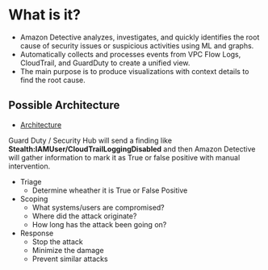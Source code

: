 # What is it?

- Amazon Detective analyzes, investigates, and quickly identifies the root cause of security issues or suspicious activities using ML and graphs.
- Automatically collects and processes events from VPC Flow Logs, CloudTrail, and GuardDuty to create a unified view.
- The main purpose is to produce visualizations with context details to find the root cause.


## Possible Architecture

- [Architecture](./possible_architecture.png)

Guard Duty / Security Hub will send a finding like **Stealth:IAMUser/CloudTrailLoggingDisabled** and then Amazon Detective will gather information to mark it as True or false positive with manual intervention.

- Triage
    - Determine wheather it is True or False Positive
- Scoping
    - What systems/users are compromised?
    - Where did the attack originate?
    - How long has the attack been going on?
- Response
    - Stop the attack
    - Minimize the damage
    - Prevent similar attacks